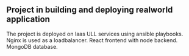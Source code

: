 ## Project in building and deploying realworld application
The project is deployed on Iaas ULL services using ansible playbooks. Nginx is used as a loadbalancer. React frontend with node backend. MongoDB database.
